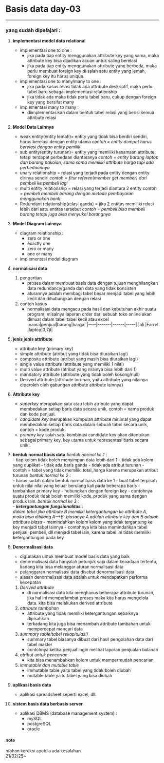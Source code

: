 # Basis data day-03

---

### yang sudah dipelajari :  
1. **implementasi model data relational**  
    - implementasi one to one :  
        - jika pada tiap entity menggunakan attribute key yang sama, maka attribute key bisa dijadikan acuan untuk saling berelasi
        - jika pada tiap entity menggunakan attribute yang berbeda, maka perlu membuat foreign key di salah satu entity yang lemah, foreign key itu harus unique.
    - implementasi one to many/many to one :
        - jika pada kasus relasi tidak ada attribute deskriptif, maka perlu tabel baru sebagai implementasi relationship
        - jika tidak ada maka tidak perlu tabel baru, cukup dengan foreign key yang bersifat many
    - implementasi many to many :
        - diimplementasikan dalam bentuk tabel relasi yang berisi semua attribute relasi


2. **Model Data Lainnya**  
    - weak entity(entity lemah)= entity yang tidak bisa berdiri sendiri, harus berelasi dengan entity utama
        *contoh = entity dompet harus berelasi dengan entity pemilik*
    - sub entity(entity turunan)= entity yang memiliki kesamaan attribute, tetapi terdapat perbedaan diantaranya
        *contoh = entity barang laptop dan barang pakaian, sama sama memiliki attribute harga tapi ada perbedaannya*
    - unary relationship = relasi yang terjadi pada entity dengan entity dirinya sendiri
        *contoh = fitur referen(member get member) dari pembeli ke pembeli lagi*
    - multi entity relationship = relasi yang terjadi diantara 2 entity
        *contoh = pembeli membeli barang dengan metode pembayaran menggunakan bank*
    - Redundant relationship(relasi ganda) = jika 2 entitas memiliki relasi lebih dari satu entitas tersebut
        *contoh = pembeli bisa membeli barang tetapi juga bisa menyukai barangnya*


3. **Model Diagram Lainnya**  
    - diagram relationship :
        - zero or one
        - exactly one
        - zero or many
        - one or many
    - implementasi model diagram


4. **normalisasi data**  
    1. pengertian
        - proses dalam membuat basis data dengan tujuan menghilangkan data redundancy/ganda dan data yang tidak konsisten
        - aturannya adalah membagi tabel besar menjadi tabel yang lebih kecil dan dihubungkan dengan relasi 
    2. contoh kasus
        - normalisasi data mengacu pada hasil dan kebutuhan akhir suatu program, misalnya laporan order dari sebuah toko online akan dimuat dalam tabel tabel kecil atau excel
        |nama|penjual|barang|harga|
        |----|-------|------|-----|
        |ali |Farrel |laptop|3,7jt|

    
5. **jenis jenis attribute**
    - attribute key  (primary key)
    - simple attribute  (atribut yang tidak bisa diuraikan lagi)
    - composite attribute  (atribut yang masih bisa diuraikan lagi)
    - single value attribute  (attribute yang memiliki 1 nilai)
    - multi value attribute  (atribut yang nilainya bisa lebih dari 1)
    - mandatory attribute  (attribute yang tidak boleh kosong/null)
    - Derived attribute  (attribute turunan, yaitu attribute yang nilainya diperoleh oleh gabungan attribute attribute lainnya)


6. **Attribute key**
    - *superkey*
        merupakan satu atau lebih atribute yang dapat membedakan setiap baris data secara unik, contoh = nama produk dan kode penjual.
    - *candidate key*
        merupakan kumpulan attribute minimal yang dapat membedakan setiap baris data dalam sebuah tabel secara unik, contoh = kode produk.
    - *primary key*
        salah satu kombinasi candidate key akan ditentukan sebagai primary key, key utama untuk representasi baris secara unik.

7. **bentuk normal basis data**
    *bentuk normal ke 1* :    
        - tiap kolom tidak boleh menyimpan data lebih dari 1
        - tidak ada kolom yang duplikat
        - tidak ada baris ganda
        - tidak ada atribut turunan
        - contoh = tabel yang tidak memiliki total_harga karena merupakan atribut turunan
    *bentuk normal ke 2* :  
        - harus sudah dalam bentuk normal basis data ke 1
        - buat tabel terpisah untuk nilai nilai yang keluar berulang kali pada beberapa baris
        - tambahkan primary key
        - hubungkan dengan foreign key
        - contohnya suatu produk tidak boleh memiliki kode_produk yang sama dengan produk lain.
    *bentuk normal ke 3* :  
        - **_ketergantungan fungsionalitas_** :  
                *dalam tabel jika attribute B memiliki ketergantungan ke attribute A, maka bisa dibilang A-->B. biasanya A adalah attribute key dan B adalah attribute biasa*
        - memindahkan kolom kolom yang tidak tergantung ke key menjadi tabel lainnya
        - contohnya kita bisa memindahkan tabel penjual, pembeli, dll menjadi tabel lain, karena tabel ini tidak memiliki ketergantungan pada key
    
8. **Denormalisasi data**
    - digunakan untuk membuat model basis data yang baik
    - denormalisasi data hanyalah petunjuk saja dalam keaadaan tertentu, kadang kita bisa melanggar aturan normalisasi data
    - pelanggaran normalisasi data disebut denormalisasi data
    - alasan denormalisasi data adalah untuk mendapatkan performa kecepatan
    
    1. *Derived attribute*
        - di normalisasi data kita menghaous beberapa attribute turunan, jika hal ini memperlambat proses maka kita harus mengelola data. kita bisa melakukan derived attribute
    2. *attribute tambahan*
        - attribute yang tidak memiliki ketergantungan sebaiknya dipisahkan
        - terkadang kita juga bisa menambah attribute tambahan untuk mempercepat mencari data
    3. *summary table(tabel rekapitulasi)*
        - summary tabel biasanya dibuat dari hasil pengolahan data dari tabel master
        - contohnya ketika penjual ingin melihat laporan penjualan bulanan
    4. *atribut untuk pencarian*
        - kita bisa menambahkan kolom untuk mempermudah pencarian
    5. *immutable dan mutable table*
        - immutable table yaitu tabel yang tidak boleh diubah 
        - mutable table yaitu tabel yang bisa diubah


9. **aplikasi basis data**
    - aplikasi spreadsheet seperti excel, dll.


10. **sistem basis data berbasis server**
    - aplikasi DBMS (database management system) :
        - mySQL
        - postgreSQL
        - oracle


#### note  
mohon koreksi apabila ada kesalahan  
21/02/25~